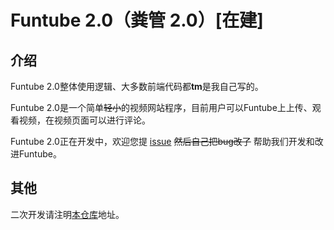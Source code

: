 # Funtube 2.0（粪管 2.0）[在建]

## 介绍

Funtube 2.0整体使用逻辑、大多数前端代码都**tm**是我自己写的。

Funtube 2.0是一个简单~~轻小~~的视频网站程序，目前用户可以Funtube上上传、观看视频，在视频页面可以进行评论。

Funtube 2.0正在开发中，欢迎您提 [issue](https://github.com/geGDVS/Funtube2.0/issues) ~~然后自己把bug改了~~ 帮助我们开发和改进Funtube。

## 其他

二次开发请注明[本仓库](https://github.com/geGDVS/funtube2.0/)地址。
